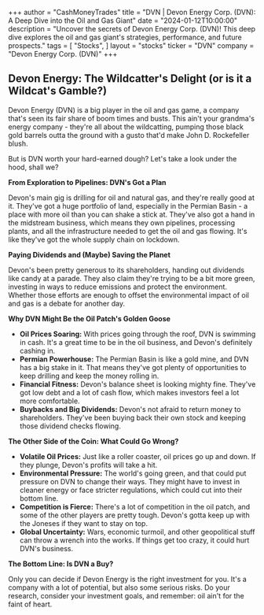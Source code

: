 +++
author = "CashMoneyTrades"
title = "DVN |  Devon Energy Corp. (DVN): A Deep Dive into the Oil and Gas Giant"
date = "2024-01-12T10:00:00"
description = "Uncover the secrets of Devon Energy Corp. (DVN)! This deep dive explores the oil and gas giant's strategies, performance, and future prospects."
tags = [
"Stocks",
]
layout = "stocks"
ticker = "DVN"
company = "Devon Energy Corp. (DVN)"
+++
        


##  Devon Energy:  The Wildcatter's Delight (or is it a Wildcat's Gamble?)

Devon Energy (DVN) is a big player in the oil and gas game, a company that's seen its fair share of boom times and busts. This ain't your grandma's energy company - they're all about the wildcatting, pumping those black gold barrels outta the ground with a gusto that'd make John D. Rockefeller blush. 

But is DVN worth your hard-earned dough? Let's take a look under the hood, shall we?

**From Exploration to Pipelines: DVN's Got a Plan**

Devon's main gig is drilling for oil and natural gas, and they're really good at it. They've got a huge portfolio of land, especially in the Permian Basin - a place with more oil than you can shake a stick at. They've also got a hand in the midstream business, which means they own pipelines, processing plants, and all the infrastructure needed to get the oil and gas flowing. It's like they've got the whole supply chain on lockdown.

**Paying Dividends and (Maybe) Saving the Planet**

Devon's been pretty generous to its shareholders, handing out dividends like candy at a parade. They also claim they're trying to be a bit more green, investing in ways to reduce emissions and protect the environment.  Whether those efforts are enough to offset the environmental impact of oil and gas is a debate for another day.

**Why DVN Might Be the Oil Patch's Golden Goose**

* **Oil Prices Soaring:**  With prices going through the roof, DVN is swimming in cash. It's a great time to be in the oil business, and Devon's definitely cashing in.
* **Permian Powerhouse:**  The Permian Basin is like a gold mine, and DVN has a big stake in it. That means they've got plenty of opportunities to keep drilling and keep the money rolling in.
* **Financial Fitness:**  Devon's balance sheet is looking mighty fine. They've got low debt and a lot of cash flow, which makes investors feel a lot more comfortable.
* **Buybacks and Big Dividends:**  Devon's not afraid to return money to shareholders.  They've been buying back their own stock and keeping those dividend checks flowing.

**The Other Side of the Coin:  What Could Go Wrong?**

* **Volatile Oil Prices:**  Just like a roller coaster, oil prices go up and down.  If they plunge, Devon's profits will take a hit.
* **Environmental Pressure:**  The world's going green, and that could put pressure on DVN to change their ways. They might have to invest in cleaner energy or face stricter regulations, which could cut into their bottom line.
* **Competition is Fierce:**  There's a lot of competition in the oil patch, and some of the other players are pretty tough.  Devon's gotta keep up with the Joneses if they want to stay on top.
* **Global Uncertainty:**  Wars, economic turmoil, and other geopolitical stuff can throw a wrench into the works. If things get too crazy, it could hurt DVN's business.

**The Bottom Line:  Is DVN a Buy?**

Only you can decide if Devon Energy is the right investment for you.  It's a company with a lot of potential, but also some serious risks.  Do your research, consider your investment goals, and remember: oil ain't for the faint of heart.  

        